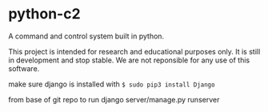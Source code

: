 # python-c2
A command and control system built in python.

This project is intended for research and educational purposes only. It is still in development and stop stable. We are not reponsible for any use of this software.

make sure django is installed with `$ sudo pip3 install Django`

from base of git repo to run django server/manage.py runserver 

